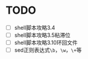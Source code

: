 # TODO

- [ ] shell脚本攻略3.4
- [ ] shell脚本攻略3.5粘滞位
- [ ] shell脚本攻略3.10环回文件
- [ ] sed正则表达式`\b`，`\w`，`\+`等